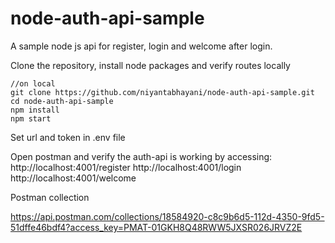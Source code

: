 # node-auth-api-sample

A sample node js api for register, login and welcome after login.

Clone the repository, install node packages and verify routes locally

```
//on local
git clone https://github.com/niyantabhayani/node-auth-api-sample.git
cd node-auth-api-sample
npm install
npm start
```

Set url and token in .env file

Open postman and verify the auth-api is working by accessing:
http://localhost:4001/register
http://localhost:4001/login
http://localhost:4001/welcome

Postman collection 

https://api.postman.com/collections/18584920-c8c9b6d5-112d-4350-9fd5-51dffe46bdf4?access_key=PMAT-01GKH8Q48RWW5JXSR026JRVZ2E
